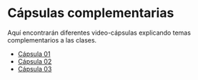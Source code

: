# Cápsulas complementarias

Aquí encontrarán diferentes video-cápsulas explicando temas complementarios a las clases.

- [Cápsula 01](capsula-01.md)
- [Cápsula 02](capsula-02.md)
- [Cápsula 03](capsula-03.md)
